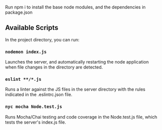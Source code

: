 Run npm i to install the base node modules, and the dependencies in package.json

## Available Scripts

In the project directory, you can run:

### `nodemon index.js`
Launches the server, and automatically restarting the node application when file changes in the directory are detected.

### `eslint **/*.js`
Runs a linter against the JS files in the server directory with the rules indicated in the .eslintrc.json file.

### `nyc mocha Node.test.js`
Runs Mocha/Chai testing and code coverage in the Node.test.js file, which tests the server's index.js file.
